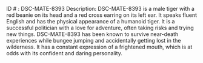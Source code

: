 ID # : DSC-MATE-8393
Description: DSC-MATE-8393 is a male tiger with a red beanie on its head and a red cross earring on its left ear. It speaks fluent English and has the physical appearance of a humanoid tiger. It is a successful politician with a love for adventure, often taking risks and trying new things. DSC-MATE-8393 has been known to survive near-death experiences while bungee jumping and accidentally getting lost in the wilderness. It has a constant expression of a frightened mouth, which is at odds with its confident and daring personality.